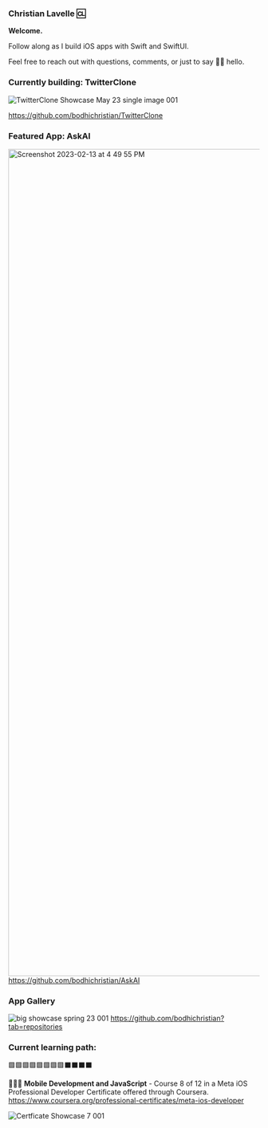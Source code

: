 ### Christian Lavelle 🆑

<b>Welcome.</b>

Follow along as I build iOS apps with Swift and SwiftUI. 

Feel free to reach out with questions, comments, or just to say 👋🏼 hello. 


### Currently building: TwitterClone
![TwitterClone Showcase May 23 single image 001](https://github.com/bodhichristian/bodhichristian/assets/110639779/d68362ab-16f2-4e6e-91aa-dc0b09c723d0)


https://github.com/bodhichristian/TwitterClone

### Featured App: AskAI

<img width="1660" alt="Screenshot 2023-02-13 at 4 49 55 PM" src="https://user-images.githubusercontent.com/110639779/226939618-4b5513e5-8f60-4e86-85a0-9685d3cd2e1e.png">https://github.com/bodhichristian/AskAI


### App Gallery

![big showcase spring 23 001](https://user-images.githubusercontent.com/110639779/226939118-7c64ecc5-9297-4536-bb55-747766773d79.jpeg)
https://github.com/bodhichristian?tab=repositories

### Current learning path:

🟩🟩🟩🟩🟩🟩🟩🟩⬛️⬛️⬛️⬛️


👨🏻‍💻 <b>Mobile Development and JavaScript</b> - Course 8 of 12 in a Meta iOS Professional Developer Certificate offered through Coursera.
https://www.coursera.org/professional-certificates/meta-ios-developer

![Certficate Showcase 7 001](https://user-images.githubusercontent.com/110639779/236373628-3b4d7f43-eafb-48f0-a165-c3bbb2aaea23.jpeg)

